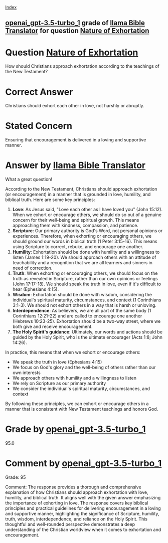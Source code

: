 
[Index](../../../../index.md)
## [openai_gpt-3.5-turbo_1](../../../grading_models/openai_gpt-3.5-turbo_1.md) grade of [llama Bible Translator](../../../answering_models/llama_Bible_Translator.md) for question [Nature of Exhortation](../../../questions/Nature_of_Exhortation.md)

# Question [Nature of Exhortation](../../../questions/Nature_of_Exhortation.md)
How should Christians approach exhortation according to the teachings of the New Testament?

# Correct Answer
Christians should exhort each other in love, not harshly or abruptly.

# Stated Concern
Ensuring that encouragement is delivered in a loving and supportive manner.

# Answer by [llama Bible Translator](../../../answering_models/llama_Bible_Translator.md)
What a great question!

According to the New Testament, Christians should approach exhortation (or encouragement) in a manner that is grounded in love, humility, and biblical truth. Here are some key principles:

1. **Love**: As Jesus said, "Love each other as I have loved you" (John 15:12). When we exhort or encourage others, we should do so out of a genuine concern for their well-being and spiritual growth. This means approaching them with kindness, compassion, and patience.
2. **Scripture**: Our primary authority is God's Word, not personal opinions or experiences. Therefore, when exhorting or encouraging others, we should ground our words in biblical truth (1 Peter 3:15-16). This means using Scripture to correct, rebuke, and encourage one another.
3. **Humility**: Exhortation should be done with humility and a willingness to listen (James 1:19-20). We should approach others with an attitude of teachability and a recognition that we are all learners and sinners in need of correction.
4. **Truth**: When exhorting or encouraging others, we should focus on the truth as revealed in Scripture, rather than our own opinions or feelings (John 17:17-18). We should speak the truth in love, even if it's difficult to hear (Ephesians 4:15).
5. **Wisdom**: Exhortation should be done with wisdom, considering the individual's spiritual maturity, circumstances, and context (1 Corinthians 3:1-3). We should not exhort others in a way that is harsh or unloving.
6. **Interdependence**: As believers, we are all part of the same body (1 Corinthians 12:21-22) and are called to encourage one another (Hebrews 10:23-25). Exhortation should be a two-way street, where we both give and receive encouragement.
7. **The Holy Spirit's guidance**: Ultimately, our words and actions should be guided by the Holy Spirit, who is the ultimate encourager (Acts 1:8; John 14:26).

In practice, this means that when we exhort or encourage others:

* We speak the truth in love (Ephesians 4:15)
* We focus on God's glory and the well-being of others rather than our own interests
* We approach others with humility and a willingness to listen
* We rely on Scripture as our primary authority
* We consider the individual's spiritual maturity, circumstances, and context

By following these principles, we can exhort or encourage others in a manner that is consistent with New Testament teachings and honors God.

# Grade by [openai_gpt-3.5-turbo_1](../../../grading_models/openai_gpt-3.5-turbo_1.md)
95.0

# Comment by [openai_gpt-3.5-turbo_1](../../../grading_models/openai_gpt-3.5-turbo_1.md)
Grade: 95

Comment: The response provides a thorough and comprehensive explanation of how Christians should approach exhortation with love, humility, and biblical truth. It aligns well with the given answer emphasizing the importance of exhorting in love. The response covers key biblical principles and practical guidelines for delivering encouragement in a loving and supportive manner, highlighting the significance of Scripture, humility, truth, wisdom, interdependence, and reliance on the Holy Spirit. This thoughtful and well-rounded perspective demonstrates a deep understanding of the Christian worldview when it comes to exhortation and encouragement.
